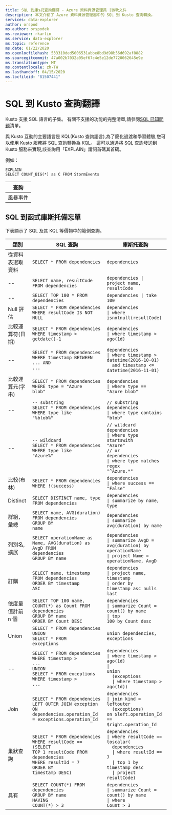 ```yaml
---
title: SQL 到庫s托查詢翻譯 - Azure 資料資源管理員 |微軟文件
description: 本文介紹了 Azure 資料資源管理器中的 SQL 到 Kusto 查詢轉換。
services: data-explorer
author: orspod
ms.author: orspodek
ms.reviewer: rkarlin
ms.service: data-explorer
ms.topic: reference
ms.date: 01/22/2020
ms.openlocfilehash: 533310ded5006531abbe8bd9d98b56d692af8882
ms.sourcegitcommit: 47a002b7032a05ef67c4e5e12de7720062645e9e
ms.translationtype: MT
ms.contentlocale: zh-TW
ms.lasthandoff: 04/15/2020
ms.locfileid: "81507441"
---
```

# <a name="sql-to-kusto-query-translation"></a>SQL 到 Kusto 查詢翻譯

Kusto 支援 SQL 語言的子集。 有關不支援的功能的完整清單,請參閱[SQL 已知問題](../api/tds/sqlknownissues.md)清單。

與 Kusto 互動的主要語言是 KQL(Kusto 查詢語言),為了簡化過渡和學習體驗,您可以使用 Kusto 服務將 SQL 查詢轉換為 KQL。 這可以通過將 SQL 查詢發送到 Kusto 服務來實現,該查詢用「EXPLAIN」謂詞首碼其首碼。

例如：

```kusto
EXPLAIN 
SELECT COUNT_BIG(*) as C FROM StormEvents 
```

|查詢|
|---|
|風暴事件<br>| 匯總 C=計數()<br>| 專案C|

## <a name="sql-to-kusto-cheat-sheet"></a>SQL 到函式庫斯托備忘單

下表顯示了 SQL 及其 KQL 等價物中的範例查詢。

|類別 |SQL 查詢 |庫斯托查詢
|---|---|---
從資料表選取資料 |<code>SELECT * FROM dependencies</code> | <code>dependencies</code>
--|<code>SELECT name, resultCode FROM dependencies</code> |<code>dependencies &#124; project name, resultCode</code>
--|<code>SELECT TOP 100 * FROM dependencies</code> | <code>dependencies &#124; take 100</code>
Null 評估 |<code>SELECT * FROM dependencies<br>WHERE resultCode IS NOT NULL</code> | <code>dependencies<br>&#124; where isnotnull(resultCode)</code>
比較運算符(日期) |<code>SELECT * FROM dependencies<br>WHERE timestamp > getdate()-1</code>| <code>dependencies<br>&#124; where timestamp > ago(1d)</code>
--|<code>SELECT * FROM dependencies<br>WHERE timestamp BETWEEN ... AND ...</code> |<code>dependencies<br>&#124; where timestamp > datetime(2016-10-01)<br>&nbsp;&nbsp;and timestamp <= datetime(2016-11-01)</code>
比較運算元(字串)|<code>SELECT * FROM dependencies<br>WHERE type = "Azure blob"</code> |<code>dependencies<br>&#124; where type == "Azure blob"</code>
--|<code>-- substring<br>SELECT * FROM dependencies<br>WHERE type like "%blob%"</code> |<code>// substring<br>dependencies<br>&#124; where type contains "blob"</code>
--|<code>-- wildcard<br>SELECT * FROM dependencies<br>WHERE type like "Azure%"</code> |<code>// wildcard<br>dependencies<br>&#124; where type startswith "Azure"<br>// or<br>dependencies<br>&#124; where type matches regex "^Azure.*"</code>
比較(布林) |<code>SELECT * FROM dependencies<br>WHERE !(success)</code> |<code>dependencies<br>&#124; where success == "False"</code>
Distinct |<code>SELECT DISTINCT name, type  FROM dependencies</code> |<code>dependencies<br>&#124; summarize by name, type</code>
群組，彙總 |<code>SELECT name, AVG(duration) FROM dependencies<br>GROUP BY name</code> |<code>dependencies<br>&#124; summarize avg(duration) by name</code>
列別名,擴展 |<code>SELECT operationName as Name, AVG(duration) as AvgD FROM dependencies<br>GROUP BY name</code> |<code>dependencies<br>&#124; summarize AvgD = avg(duration) by operationName<br>&#124; project Name = operationName, AvgD</code>
訂購 |<code>SELECT name, timestamp FROM dependencies<br>ORDER BY timestamp ASC</code> |<code>dependencies<br>&#124; project name, timestamp<br>&#124; order by timestamp asc nulls last</code>
依度量值計前 n 個 |<code>SELECT TOP 100 name, COUNT(*) as Count FROM dependencies<br>GROUP BY name<br>ORDER BY Count DESC</code> |<code>dependencies<br>&#124; summarize Count = count() by name<br>&#124; top 100 by Count desc</code>
Union |<code>SELECT * FROM dependencies<br>UNION<br>SELECT * FROM exceptions</code> |<code>union dependencies, exceptions</code>
--|<code>SELECT * FROM dependencies<br>WHERE timestamp > ...<br>UNION<br>SELECT * FROM exceptions<br>WHERE timestamp > ...</code> |<code>dependencies<br>&#124; where timestamp > ago(1d)<br>&#124; union<br>&nbsp;&nbsp;(exceptions<br>&nbsp;&nbsp;&#124; where timestamp > ago(1d))</code>
Join |<code>SELECT * FROM dependencies <br>LEFT OUTER JOIN exception<br>ON dependencies.operation_Id = exceptions.operation_Id</code> |<code>dependencies<br>&#124; join kind = leftouter<br>&nbsp;&nbsp;(exceptions)<br>on $left.operation_Id == $right.operation_Id</code>
巢狀查詢 |<code>SELECT * FROM dependencies<br>WHERE resultCode == <br>(SELECT TOP 1 resultCode FROM dependencies<br>WHERE resultId = 7<br>ORDER BY timestamp DESC)</code> |<code>dependencies<br>&#124; where resultCode == toscalar(<br>&nbsp;&nbsp;dependencies<br>&nbsp;&nbsp;&#124; where resultId == 7<br>&nbsp;&nbsp;&#124; top 1 by timestamp desc<br>&nbsp;&nbsp;&#124; project resultCode)</code>
具有 |<code>SELECT COUNT(\*) FROM dependencies<br>GROUP BY name<br>HAVING COUNT(\*) > 3</code> |<code>dependencies<br>&#124; summarize Count = count() by name<br>&#124; where Count > 3</code>|
